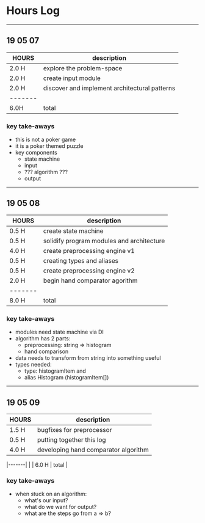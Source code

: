 # Hours Log
----------------
## 19 05 07

| HOURS | description |
|-------|-------------|
| 2.0 H | explore the problem-space |
| 2.0 H | create input module |
| 2.0 H | discover and implement architectural patterns |
|-------|  |
| 6.0H  | total |

### key take-aways
* this is not a poker game
* it is a poker themed puzzle
* key components
  * state machine
  * input
  * ??? algorithm ???
  * output

----------------
## 19 05 08
| HOURS | description |
|-------|-------------|
| 0.5 H | create state machine |
| 0.5 H | solidify program modules and architecture |
| 4.0 H | create preprocessing engine v1 |
| 0.5 H | creating types and aliases |
| 0.5 H | create preprocessing engine v2 |
| 2.0 H | begin hand comparator agorithm |
|-------| |
| 8.0 H | total |

### key take-aways
* modules need state machine via DI
* algorithm has 2 parts:
  * preprocessing: string => histogram
  * hand comparison
* data needs to transform from string into something useful
* types needed:
  * type: histogramItem and 
  * alias Histogram (histogramItem[])

----------------
## 19 05 09

| HOURS | description |
|-------|-------------|
| 1.5 H | bugfixes for preprocessor |
| 0.5 H | putting together this log |
| 4.0 H | developing hand comparator algorithm |

|-------| |
| 6.0 H | total |

### key take-aways
* when stuck on an algorithm:
  * what's our input?
  * what do we want for output?
  * what are the steps go from a => b?